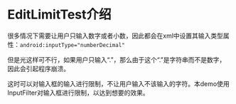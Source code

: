 # EditLimitTest介绍

很多情况下需要让用户只输入数字或者小数，因此都会在xml中设置其输入类型属性：`android:inputType="numberDecimal"`

但是光这样可不行，如果用户只输入“.”，那么由于这个“.”是字符串而不是数字，因此会引起程序崩溃。

这时可以对输入框的输入进行限制，不让用户输入不该输入的字符。本demo使用InputFilter对输入框进行限制，以达到想要的效果。

